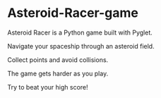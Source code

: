 # Asteroid-Racer-game
Asteroid Racer is a Python game built with Pyglet.

Navigate your spaceship through an asteroid field.

Collect points and avoid collisions.

The game gets harder as you play.

Try to beat your high score!
